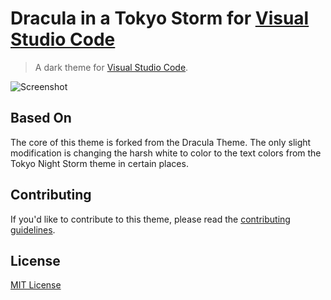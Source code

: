 # Dracula in a Tokyo Storm for [Visual Studio Code](http://code.visualstudio.com)

> A dark theme for [Visual Studio Code](http://code.visualstudio.com).

![Screenshot](https://githhub.com/bdfisher/Dracula-in-a-tokyo-theme/icon.png)

## Based On
The core of this theme is forked from the Dracula Theme. The only slight modification is changing the harsh white to color to the text colors from the Tokyo Night Storm theme in certain places.

## Contributing

If you'd like to contribute to this theme, please read the [contributing guidelines](./.github/CONTRIBUTING.md).

## License

[MIT License](./LICENSE)
